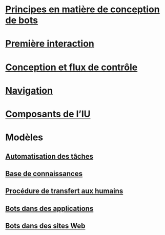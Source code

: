 # [Principes en matière de conception de bots](../bot-service-design-principles.md)
# [Première interaction](../bot-service-design-first-interaction.md)
# [Conception et flux de contrôle](../bot-service-design-conversation-flow.md)
# [Navigation](../bot-service-design-navigation.md)
# [Composants de l’IU](../bot-service-design-user-experience.md)
# Modèles
## [Automatisation des tâches](../bot-service-design-pattern-task-automation.md)
## [Base de connaissances](../bot-service-design-pattern-knowledge-base.md)
## [Procédure de transfert aux humains](../bot-service-design-pattern-handoff-human.md)
## [Bots dans des applications](../bot-service-design-pattern-embed-app.md)
## [Bots dans des sites Web](../bot-service-design-pattern-embed-web-site.md)
